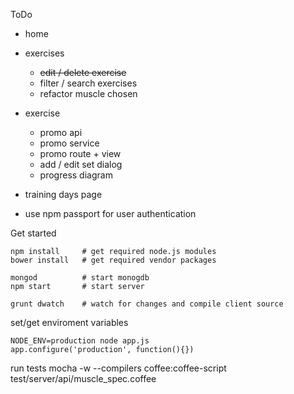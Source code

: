 ToDo

- home

- exercises
	- ~~edit / delete exercise~~
	- filter / search exercises
	- refactor muscle chosen

- exercise
	- promo api
	- promo service
	- promo route + view
	- add / edit set dialog
	- progress diagram

 - training days page

 - use npm passport for user authentication


Get started

	npm install		# get required node.js modules
	bower install	# get required vendor packages

	mongod 			# start monogdb
	npm start		# start server

	grunt dwatch 	# watch for changes and compile client source




set/get enviroment variables

	NODE_ENV=production node app.js
	app.configure('production', function(){})


run tests
	mocha -w  --compilers coffee:coffee-script test/server/api/muscle_spec.coffee


